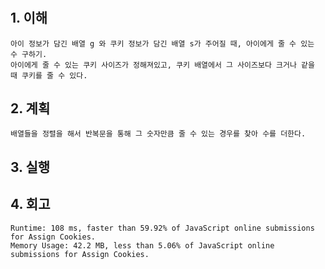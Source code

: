 # <Assign Cookies>

## 1. 이해

    아이 정보가 담긴 배열 g 와 쿠키 정보가 담긴 배열 s가 주어질 때, 아이에게 줄 수 있는 수 구하기.
    아이에게 줄 수 있는 쿠키 사이즈가 정해져있고, 쿠키 배열에서 그 사이즈보다 크거나 같을 때 쿠키를 줄 수 있다.

## 2. 계획

    배열들을 정렬을 해서 반복문을 통해 그 숫자만큼 줄 수 있는 경우를 찾아 수를 더한다.

## 3. 실행

## 4. 회고

    Runtime: 108 ms, faster than 59.92% of JavaScript online submissions for Assign Cookies.
    Memory Usage: 42.2 MB, less than 5.06% of JavaScript online submissions for Assign Cookies.
